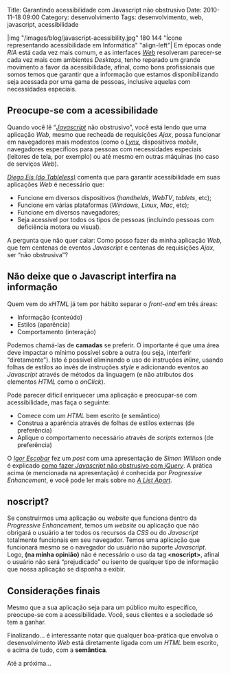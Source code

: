 Title: Garantindo acessibilidade com Javascript não obstrusivo
Date: 2010-11-18 09:00
Category: desenvolvimento
Tags: desenvolvimento, web, javascript, acessibilidade

|img "/images/blog/javascript-acessibility.jpg" 180 144 "Ícone representando acessibilidade em Informática" "align-left"|
Em épocas onde *RIA* está cada vez mais comum, e as interfaces [*Web*][web] resolveram
parecer-se cada vez mais com ambientes *Desktops*, tenho reparado um
grande movimento a favor da acessibilidade, afinal, como bons
profissionais que somos temos que garantir que a informação que estamos
disponibilizando seja acessada por uma gama de pessoas, inclusive
aquelas com necessidades especiais.

<!-- PELICAN_END_SUMMARY -->

Preocupe-se com a acessibilidade
--------------------------------

Quando você lê “[*Javascript*][javascript] não obstrusivo”, você está lendo que
uma aplicação *Web*, mesmo que recheada de requisições *Ajax*, possa
funcionar em navegadores mais modestos (como o [*Lynx*][lynx], dispositivos
*mobile*, navegadores específicos para pessoas com necessidades
especiais (leitores de tela, por exemplo) ou até mesmo em outras
máquinas (no caso de serviços *Web*).

[*Diego Eis (do Tableless)*][acessibilidade_tableless] comenta que para garantir
acessibilidade em suas aplicações *Web* é necessário que:

* Funcione em diversos dispositivos (*handhelds*, *WebTV*, *tablets*, etc);
* Funcione em várias plataformas (*Windows*, *Linux*, *Mac*, etc);
* Funcione em diversos navegadores;
* Seja acessível por todos os tipos de pessoas (incluindo pessoas com deficiência motora ou visual).

A pergunta que não quer calar: Como posso fazer da minha aplicação
*Web*, que tem centenas de eventos *Javascript* e centenas de
requisições *Ajax*, ser “não obstrusiva”?

Não deixe que o Javascript interfira na informação
--------------------------------------------------

Quem vem do *xHTML* já tem por hábito separar o *front-end* em três
áreas:

* Informação (conteúdo)
* Estilos (aparência)
* Comportamento (interação)

Podemos chamá-las de **camadas** se preferir. O importante é que uma
área deve impactar o mínimo possível sobre a outra (ou seja, interferir
“diretamente”). Isto é possível eliminando o uso de instruções *inline*,
usando folhas de estilos ao invés de instruções *style* e adicionando
eventos ao *Javascript* através de métodos da linguagem (e não atributos
dos elementos *HTML* como o *onClick*).

Pode parecer difícil enriquecer uma aplicação e preocupar-se com
acessibilidade, mas faça o seguinte:

* Comece com um *HTML* bem escrito (e semântico)
* Construa a aparência através de folhas de estilos externas (de preferência)
* Aplique o comportamento necessário através de *scripts* externos (de preferência)

O [*Igor Escobar*][igor_escobar] fez um *post* com uma apresentação de *Simon
Willison* onde é explicado [como fazer *Javascript* não obstrusivo com
*jQuery*][javascript_nao_obstrusivo]. A prática acima (e mencionada
na apresentação) é conhecida por *Progressive Enhancement*, e você pode ler
mais sobre no [*A List Apart*][a_list_apart].

noscript?
---------

Se construirmos uma aplicação ou *website* que funciona dentro da
*Progressive Enhancement*, temos um *website* ou aplicação que não
obrigará o usuário a ter todos os recursos da *CSS* ou do *Javascript*
totalmente funcionais em seu navegador. Temos uma aplicação que
funcionará mesmo se o navegador do usuário não suporte *Javascript*.
Logo, **(na minha opinião)** não é necessário o uso da tag
**\<noscript\>**, afinal o usuário não será “prejudicado” ou isento de
qualquer tipo de informação que nossa aplicação se disponha a exibir.

Considerações finais
--------------------

Mesmo que a sua aplicação seja para um público muito específico,
preocupe-se com a acessibilidade. Você, seus clientes e a sociedade só
tem a ganhar.

Finalizando… é interessante notar que qualquer boa-prática que envolva o
desenvolvimento *Web* está diretamente ligada com um *HTML* bem escrito,
e acima de tudo, com a **semântica**.

Até a próxima…

  [web]: |filename|/tag/web.html "Leia mais sobre Web"
  [javascript]: |filename|/tag/javascript.html
    "Leia mais sobre Javascript"
  [lynx]: http://pt.wikipedia.org/wiki/Lynx_(navegador)
    "Não conhece o Lynx?"
  [acessibilidade_tableless]: http://www.tableless.com.br/principais-pontos-da-acessibilidade-na-web
    "Principais pontos da Acessibilidade na Web"
  [igor_escobar]: http://www.igorescobar.com/blog/
    "Visite o blog do Igor Escobar"
  [javascript_nao_obstrusivo]: http://www.igorescobar.com/blog/2009/10/26/javascript-nao-obstrutivo-com-jquery/
    "Javascript não obstrusivo com jQuery"
  [a_list_apart]: http://www.alistapart.com/articles/understandingprogressiveenhancement/
    "Understanding Progressive Enhancement"
